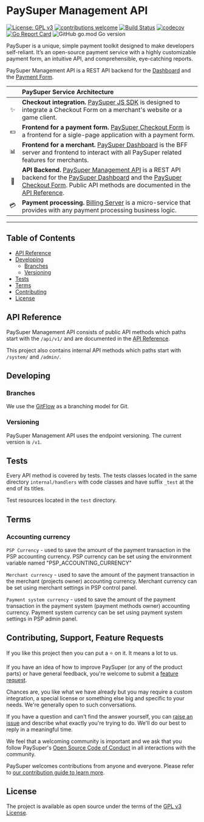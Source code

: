 # PaySuper Management API

[![License: GPL v3](https://img.shields.io/badge/License-GPLv3-brightgreen.svg)](https://www.gnu.org/licenses/gpl-3.0) 
[![contributions welcome](https://img.shields.io/badge/contributions-welcome-brightgreen.svg?style=flat)](https://github.com/paysuper/paysuper-management-api/issues)
[![Build Status](https://travis-ci.org/paysuper/paysuper-management-api.svg?branch=master)](https://travis-ci.org/paysuper/paysuper-management-api) 
[![codecov](https://codecov.io/gh/paysuper/paysuper-management-api/branch/master/graph/badge.svg)](https://codecov.io/gh/paysuper/paysuper-management-api) 
[![Go Report Card](https://goreportcard.com/badge/github.com/paysuper/paysuper-management-api)](https://goreportcard.com/report/github.com/paysuper/paysuper-management-api) 
![GitHub go.mod Go version](https://img.shields.io/github/go-mod/go-version/paysuper/paysuper-management-api)

PaySuper is a unique, simple payment toolkit designed to make developers self-reliant. It’s an open-source payment service with a highly customizable payment form, an intuitive API, and comprehensible, eye-catching reports.

PaySuper Management API is a REST API backend for the [Dashboard](https://github.com/paysuper/paysuper-management-server) and the [Payment Form](https://github.com/paysuper/paysuper-payment-form).

|   | PaySuper Service Architecture
:---: | :---
✨ | **Checkout integration.** [PaySuper JS SDK](https://github.com/paysuper/paysuper-js-sdk) is designed to integrate a Checkout Form on a merchant's website or a game client.
💵 | **Frontend for a payment form.** [PaySuper Checkout Form](https://github.com/paysuper/paysuper-payment-form) is a frontend for a sigle-page application with a payment form.
📊 | **Frontend for a merchant.** [PaySuper Dashboard](https://github.com/paysuper/paysuper-dashboard) is the BFF server and frontend to interact with all PaySuper related features for merchants.
🔧 | **API Backend.** [PaySuper Management API](https://github.com/paysuper/paysuper-management-api) is a REST API backend for the [PaySuper Dashboard](https://github.com/paysuper/paysuper-management-server) and the [PaySuper Checkout Form](https://github.com/paysuper/paysuper-payment-form). Public API methods are documented in the [API Reference](https://docs.pay.super.com/api).
💳 | **Payment processing.** [Billing Server](https://github.com/paysuper/paysuper-billing-server) is a micro-service that provides with any payment processing business logic.

***

## Table of Contents

- [API Reference](#api-reference)
- [Developing](#developing)
    - [Branches](#branches)
    - [Versioning](#versioning)
- [Tests](#tests)
- [Terms](#terms)
- [Contributing](#contributing-support-feature-requests)
- [License](#license)

## API Reference

PaySuper Management API consists of public API methods which paths start with the `/api/v1/` and are documented in the [API Reference](https://docs.pay.super.com/api).

This project also contains internal API methods which paths start with `/system/` and `/admin/`.

## Developing

### Branches

We use the [GitFlow](https://nvie.com/posts/a-successful-git-branching-model) as a branching model for Git.

### Versioning

PaySuper Management API uses the endpoint versioning. The current version is `/v1`.

## Tests

Every API method is covered by tests. The tests classes located in the same directory `internal/handlers` with code classes and have suffix `_test` at the end of its titles.

Test resources located in the `test` directory.

## Terms

### Accounting currency

`PSP Currency` - used to save the amount of the payment transaction in the PSP accounting currency. PSP currency can be set using the environment variable named "PSP_ACCOUNTING_CURRENCY"

`Merchant currency` -  used to save the amount of the payment transaction in the merchant (projects owner) accounting currency. Merchant currency can be set using merchant settings in PSP control panel.

`Payment system currency` - used to save the amount of the payment transaction in the payment system (payment methods owner) accounting currency. Payment system currency can be set using payment system settings in PSP admin panel.

## Contributing, Support, Feature Requests
If you like this project then you can put a ⭐️ on it. It means a lot to us.

If you have an idea of how to improve PaySuper (or any of the product parts) or have general feedback, you're welcome to submit a [feature request](../../issues/new?assignees=&labels=&template=feature_request.md&title=).

Chances are, you like what we have already but you may require a custom integration, a special license or something else big and specific to your needs. We're generally open to such conversations.

If you have a question and can't find the answer yourself, you can [raise an issue](../../issues/new?assignees=&labels=&template=support-request.md&title=I+have+a+question+about+%3Cthis+and+that%3E+%5BSupport%5D) and describe what exactly you're trying to do. We'll do our best to reply in a meaningful time.

We feel that a welcoming community is important and we ask that you follow PaySuper's [Open Source Code of Conduct](https://github.com/paysuper/code-of-conduct/blob/master/README.md) in all interactions with the community.

PaySuper welcomes contributions from anyone and everyone. Please refer to [our contribution guide to learn more](CONTRIBUTING.md).

## License

The project is available as open source under the terms of the [GPL v3 License](https://www.gnu.org/licenses/gpl-3.0).
